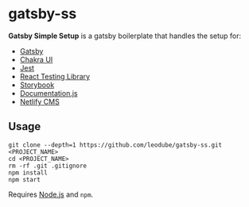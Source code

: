 # gatsby-ss

**Gatsby Simple Setup** is a gatsby boilerplate that handles the setup for:

- [Gatsby](https://www.gatsbyjs.com/docs/reference/gatsby-cli/)
- [Chakra UI](https://chakra-ui.com/guides/integrations/with-gatsby)
- [Jest](https://www.gatsbyjs.com/docs/how-to/testing/unit-testing/)
- [React Testing Library](https://www.gatsbyjs.com/docs/how-to/testing/testing-react-components/)
- [Storybook](https://www.gatsbyjs.com/docs/how-to/testing/visual-testing-with-storybook/)
- [Documentation.js](https://www.gatsbyjs.com/plugins/gatsby-transformer-jsdoc/)
- [Netlify CMS](https://www.netlifycms.org/docs/gatsby/)

## Usage

```
git clone --depth=1 https://github.com/leodube/gatsby-ss.git <PROJECT_NAME>
cd <PROJECT_NAME>
rm -rf .git .gitignore
npm install
npm start
```

Requires [Node.js](https://nodejs.org/en/download/) and `npm`.
